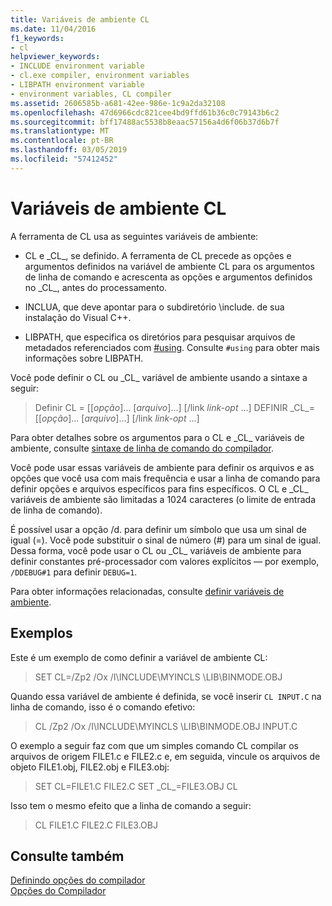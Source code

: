 ```yaml
---
title: Variáveis de ambiente CL
ms.date: 11/04/2016
f1_keywords:
- cl
helpviewer_keywords:
- INCLUDE environment variable
- cl.exe compiler, environment variables
- LIBPATH environment variable
- environment variables, CL compiler
ms.assetid: 2606585b-a681-42ee-986e-1c9a2da32108
ms.openlocfilehash: 47d6966cdc821cee4bd9ffd61b36c0c79143b6c2
ms.sourcegitcommit: bff17488ac5538b8eaac57156a4d6f06b37d6b7f
ms.translationtype: MT
ms.contentlocale: pt-BR
ms.lasthandoff: 03/05/2019
ms.locfileid: "57412452"
---
```

# <a name="cl-environment-variables"></a>Variáveis de ambiente CL

A ferramenta de CL usa as seguintes variáveis de ambiente:

- CL e \_CL\_, se definido. A ferramenta de CL precede as opções e argumentos definidos na variável de ambiente CL para os argumentos de linha de comando e acrescenta as opções e argumentos definidos no \_CL\_, antes do processamento.

- INCLUA, que deve apontar para o subdiretório \include. de sua instalação do Visual C++.

- LIBPATH, que especifica os diretórios para pesquisar arquivos de metadados referenciados com [#using](../../preprocessor/hash-using-directive-cpp.md). Consulte `#using` para obter mais informações sobre LIBPATH.

Você pode definir o CL ou \_CL\_ variável de ambiente usando a sintaxe a seguir:

> Definir CL = [[*opção*]... [*arquivo*]...] [/link *link-opt* ...] DEFINIR \_CL\_= [[*opção*]... [*arquivo*]...] [/link *link-opt* ...]

Para obter detalhes sobre os argumentos para o CL e \_CL\_ variáveis de ambiente, consulte [sintaxe de linha de comando do compilador](../../build/reference/compiler-command-line-syntax.md).

Você pode usar essas variáveis de ambiente para definir os arquivos e as opções que você usa com mais frequência e usar a linha de comando para definir opções e arquivos específicos para fins específicos. O CL e \_CL\_ variáveis de ambiente são limitadas a 1024 caracteres (o limite de entrada de linha de comando).

É possível usar a opção /d. para definir um símbolo que usa um sinal de igual (=). Você pode substituir o sinal de número (#) para um sinal de igual. Dessa forma, você pode usar o CL ou \_CL\_ variáveis de ambiente para definir constantes pré-processador com valores explícitos — por exemplo, `/DDEBUG#1` para definir `DEBUG=1`.

Para obter informações relacionadas, consulte [definir variáveis de ambiente](../../build/setting-the-path-and-environment-variables-for-command-line-builds.md).

## <a name="examples"></a>Exemplos

Este é um exemplo de como definir a variável de ambiente CL:

> SET CL=/Zp2 /Ox /I\INCLUDE\MYINCLS \LIB\BINMODE.OBJ

Quando essa variável de ambiente é definida, se você inserir `CL INPUT.C` na linha de comando, isso é o comando efetivo:

> CL /Zp2 /Ox /I\INCLUDE\MYINCLS \LIB\BINMODE.OBJ INPUT.C

O exemplo a seguir faz com que um simples comando CL compilar os arquivos de origem FILE1.c e FILE2.c e, em seguida, vincule os arquivos de objeto FILE1.obj, FILE2.obj e FILE3.obj:

> SET CL=FILE1.C FILE2.C SET \_CL\_=FILE3.OBJ CL

Isso tem o mesmo efeito que a linha de comando a seguir:

> CL FILE1.C FILE2.C FILE3.OBJ

## <a name="see-also"></a>Consulte também

[Definindo opções do compilador](../../build/reference/setting-compiler-options.md)<br/>
[Opções do Compilador](../../build/reference/compiler-options.md)
